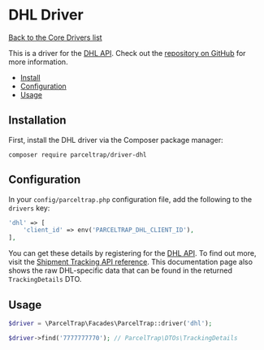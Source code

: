 # DHL Driver

[Back to the Core Drivers list](./#core-drivers)

This is a driver for the [DHL API](https://dhl.com). Check out
the [repository on GitHub](https://github.com/parceltrap/driver-dhl) for more information.

- [Install](driver-dhl.md#installation)
- [Configuration](driver-dhl.md#configuration)
- [Usage](driver-dhl.md#usage)

## Installation

First, install the DHL driver via the Composer package manager:

```shell
composer require parceltrap/driver-dhl
```

## Configuration

In your `config/parceltrap.php` configuration file, add the following to the `drivers` key:

```php
'dhl' => [
    'client_id' => env('PARCELTRAP_DHL_CLIENT_ID'),
],
```

You can get these details by registering for the [DHL API](https://developer.dhl.com/user/apps). To find
out more, visit the [Shipment Tracking API reference](https://developer.dhl.com/api-reference/shipment-tracking). This
documentation page also shows the raw DHL-specific data that can be found in the returned `TrackingDetails` DTO.

## Usage

```php
$driver = \ParcelTrap\Facades\ParcelTrap::driver('dhl');

$driver->find('7777777770'); // ParcelTrap\DTOs\TrackingDetails
```
